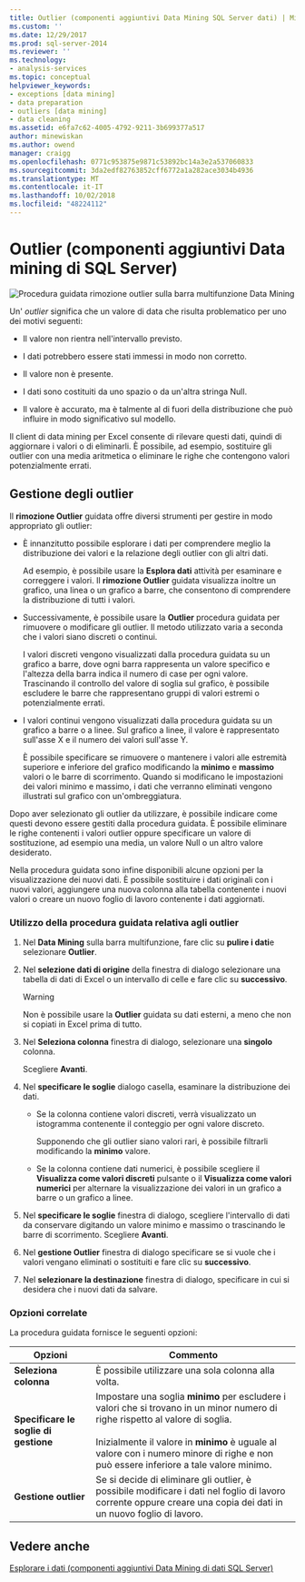 ```yaml
---
title: Outlier (componenti aggiuntivi Data Mining SQL Server dati) | Microsoft Docs
ms.custom: ''
ms.date: 12/29/2017
ms.prod: sql-server-2014
ms.reviewer: ''
ms.technology:
- analysis-services
ms.topic: conceptual
helpviewer_keywords:
- exceptions [data mining]
- data preparation
- outliers [data mining]
- data cleaning
ms.assetid: e6fa7c62-4005-4792-9211-3b699377a517
author: minewiskan
ms.author: owend
manager: craigg
ms.openlocfilehash: 0771c953875e9871c53892bc14a3e2a537060833
ms.sourcegitcommit: 3da2edf82763852cff6772a1a282ace3034b4936
ms.translationtype: MT
ms.contentlocale: it-IT
ms.lasthandoff: 10/02/2018
ms.locfileid: "48224112"
---
```

# <a name="outliers-sql-server-data-mining-add-ins"></a>Outlier (componenti aggiuntivi Data mining di SQL Server)
  ![Procedura guidata rimozione outlier sulla barra multifunzione Data Mining](media/dmc-outliers.gif "procedura guidata rimozione Outlier sulla barra multifunzione Data Mining")  
  
 Un' *outlier* significa che un valore di data che risulta problematico per uno dei motivi seguenti:  
  
-   Il valore non rientra nell'intervallo previsto.  
  
-   I dati potrebbero essere stati immessi in modo non corretto.  
  
-   Il valore non è presente.  
  
-   I dati sono costituiti da uno spazio o da un'altra stringa Null.  
  
-   Il valore è accurato, ma è talmente al di fuori della distribuzione che può influire in modo significativo sul modello.  
  
 Il client di data mining per Excel consente di rilevare questi dati, quindi di aggiornare i valori o di eliminarli. È possibile, ad esempio, sostituire gli outlier con una media aritmetica o eliminare le righe che contengono valori potenzialmente errati.  
  
## <a name="handling-outliers"></a>Gestione degli outlier  
 Il **rimozione Outlier** guidata offre diversi strumenti per gestire in modo appropriato gli outlier:  
  
-   È innanzitutto possibile esplorare i dati per comprendere meglio la distribuzione dei valori e la relazione degli outlier con gli altri dati.  
  
     Ad esempio, è possibile usare la **Esplora dati** attività per esaminare e correggere i valori. Il **rimozione Outlier** guidata visualizza inoltre un grafico, una linea o un grafico a barre, che consentono di comprendere la distribuzione di tutti i valori.  
  
-   Successivamente, è possibile usare la **Outlier** procedura guidata per rimuovere o modificare gli outlier. Il metodo utilizzato varia a seconda che i valori siano discreti o continui.  
  
     I valori discreti vengono visualizzati dalla procedura guidata su un grafico a barre, dove ogni barra rappresenta un valore specifico e l'altezza della barra indica il numero di case per ogni valore. Trascinando il controllo del valore di soglia sul grafico, è possibile escludere le barre che rappresentano gruppi di valori estremi o potenzialmente errati.  
  
-   I valori continui vengono visualizzati dalla procedura guidata su un grafico a barre o a linee. Sul grafico a linee, il valore è rappresentato sull'asse X e il numero dei valori sull'asse Y.  
  
     È possibile specificare se rimuovere o mantenere i valori alle estremità superiore e inferiore del grafico modificando la **minimo** e **massimo** valori o le barre di scorrimento. Quando si modificano le impostazioni dei valori minimo e massimo, i dati che verranno eliminati vengono illustrati sul grafico con un'ombreggiatura.  
  
 Dopo aver selezionato gli outlier da utilizzare, è possibile indicare come questi devono essere gestiti dalla procedura guidata. È possibile eliminare le righe contenenti i valori outlier oppure specificare un valore di sostituzione, ad esempio una media, un valore Null o un altro valore desiderato.  
  
 Nella procedura guidata sono infine disponibili alcune opzioni per la visualizzazione dei nuovi dati. È possibile sostituire i dati originali con i nuovi valori, aggiungere una nuova colonna alla tabella contenente i nuovi valori o creare un nuovo foglio di lavoro contenente i dati aggiornati.  
  
### <a name="using-the-outlier-wizard"></a>Utilizzo della procedura guidata relativa agli outlier  
  
1.  Nel **Data Mining** sulla barra multifunzione, fare clic su **pulire i dati**e selezionare **Outlier**.  
  
2.  Nel **selezione dati di origine** della finestra di dialogo selezionare una tabella di dati di Excel o un intervallo di celle e fare clic su **successivo**.  
  
    > [!WARNING]  
    >  Non è possibile usare la **Outlier** guidata su dati esterni, a meno che non si copiati in Excel prima di tutto.  
  
3.  Nel **Seleziona colonna** finestra di dialogo, selezionare una **singolo** colonna.  
  
     Scegliere **Avanti**.  
  
4.  Nel **specificare le soglie** dialogo casella, esaminare la distribuzione dei dati.  
  
    -   Se la colonna contiene valori discreti, verrà visualizzato un istogramma contenente il conteggio per ogni valore discreto.  
  
         Supponendo che gli outlier siano valori rari, è possibile filtrarli modificando la **minimo** valore.  
  
    -   Se la colonna contiene dati numerici, è possibile scegliere il **Visualizza come valori discreti** pulsante o il **Visualizza come valori numerici** per alternare la visualizzazione dei valori in un grafico a barre o un grafico a linee.  
  
5.  Nel **specificare le soglie** finestra di dialogo, scegliere l'intervallo di dati da conservare digitando un valore minimo e massimo o trascinando le barre di scorrimento. Scegliere **Avanti**.  
  
6.  Nel **gestione Outlier** finestra di dialogo specificare se si vuole che i valori vengano eliminati o sostituiti e fare clic su **successivo**.  
  
7.  Nel **selezionare la destinazione** finestra di dialogo, specificare in cui si desidera che i nuovi dati da salvare.  
  
### <a name="related-options"></a>Opzioni correlate  
 La procedura guidata fornisce le seguenti opzioni:  
  
|**Opzioni**|**Commento**|  
|-----------------|-----------------|  
|**Seleziona colonna**|È possibile utilizzare una sola colonna alla volta.|  
|**Specificare le soglie di gestione**|Impostare una soglia **minimo** per escludere i valori che si trovano in un minor numero di righe rispetto al valore di soglia.<br /><br /> Inizialmente il valore in **minimo** è uguale al valore con i numero minore di righe e non può essere inferiore a tale valore minimo.|  
|**Gestione outlier**|Se si decide di eliminare gli outlier, è possibile modificare i dati nel foglio di lavoro corrente oppure creare una copia dei dati in un nuovo foglio di lavoro.|  
  
## <a name="see-also"></a>Vedere anche  
 [Esplorare i dati &#40;componenti aggiuntivi Data Mining di dati SQL Server&#41;](explore-data-sql-server-data-mining-add-ins.md)  
  
  
